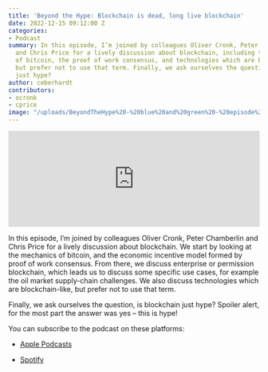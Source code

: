 ```yaml
---
title: 'Beyond the Hype: Blockchain is dead, long live blockchain'
date: 2022-12-15 09:12:00 Z
categories:
- Podcast
summary: In this episode, I’m joined by colleagues Oliver Cronk, Peter Chamberlin
  and Chris Price for a lively discussion about blockchain, including the mechanics
  of bitcoin, the proof of work consensus, and technologies which are blockchain-like,
  but prefer not to use that term. Finally, we ask ourselves the question, is blockchain
  just hype?
author: ceberhardt
contributors:
- ocronk
- cprice
image: "/uploads/BeyondTheHype%20-%20blue%20and%20green%20-%20episode%208%20-%20social.png"
---
```


<iframe title="Embed Player" src="https://play.libsyn.com/embed/episode/id/25313580/height/192/theme/modern/size/large/thumbnail/yes/custom-color/ffffff/time-start/00:00:00/playlist-height/200/direction/backward/download/yes" height="192" width="100%" scrolling="no" allowfullscreen="" webkitallowfullscreen="true" mozallowfullscreen="true" oallowfullscreen="true" msallowfullscreen="true" style="border: none;"></iframe>

In this episode, I’m joined by colleagues Oliver Cronk, Peter Chamberlin and Chris Price for a lively discussion about blockchain. We start by looking at the mechanics of bitcoin, and the economic incentive model formed by proof of work consensus. From there, we discuss enterprise or permission blockchain, which leads us to discuss some specific use cases, for example the oil market supply-chain challenges. We also discuss technologies which are blockchain-like, but prefer not to use that term.

Finally, we ask ourselves the question, is blockchain just hype? Spoiler alert, for the most part the answer was yes – this is hype!

You can subscribe to the podcast on these platforms:

* [Apple Podcasts](https://podcasts.apple.com/dk/podcast/beyond-the-hype/id1612265563)

* [Spotify](https://open.spotify.com/show/2BlwBJ7JoxYpxU4GBmuR4x)